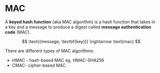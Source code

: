 # MAC

A **keyed hash function** (aka MAC algorithm) is a hash function that takes in a key and a message to produce a digest called **message authentication code** (MAC). 

$$
\text{(message, \textbf{key})} \rightarrow \text{mac}
$$

There are different types of MAC algorithms:

* HMAC - hash-based MAC eg. HMAC-SHA256
* CMAC- cipher-based MAC